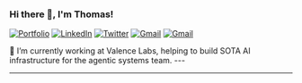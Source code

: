 
### Hi there 👋, I'm Thomas!

<p align="left">
   <a href="https://thomasrb.com/"><img alt="Portfolio" src="https://img.shields.io/badge/-thomasrb.com-orange?style=flat-square&logo=squarespace&logoColor=white&link=https://dewith.co/"></a>
   <a href="https://www.linkedin.com/in/thomas-rb/"><img alt="LinkedIn" src="https://img.shields.io/badge/-thomasrb-0075b5?style=flat-square&logo=Linkedin&logoColor=white&link=https://www.linkedin.com/in/thomas-rb/"></a> 
   <a href="https://twitter.com/TomRBeaudoin"><img alt="Twitter" src="https://img.shields.io/badge/-@TomRBeaudoin-08a0e9?style=flat-square&logo=twitter&logoColor=white&link=https://twitter.com/TomRBeaudoin"></a>
   <a href="mailto:thomas.rochefort.beaudoin@gmail.com"><img alt="Gmail" src="https://img.shields.io/badge/-thomas.rochefort.beaudoin@gmail.com-eb4336?style=flat-square&logo=Gmail&logoColor=white&link=mailto:thomas.rochefort.beaudoin@gmail.com"></a>
   <a href="https://medium.com/@thomas.rochefort.beaudoin"><img alt="Gmail" src="https://img.shields.io/badge/-@thomas.rochefort.beaudoin-51a652?style=flat-square&logo=Medium&logoColor=white&link=https://medium.com/@thomas.rochefort.beaudoin"></a>
</p>
🔭 I’m currently working at Valence Labs, helping to build SOTA AI infrastructure for the agentic systems team.
---

<!--
**ThomasRochefortB/ThomasRochefortB** is a ✨ _special_ ✨ repository because its `README.md` (this file) appears on your GitHub profile.

Here are some ideas to get you started:

- 🔭 I’m currently working on ...
- 🌱 I’m currently learning ...
- 👯 I’m looking to collaborate on ...
- 🤔 I’m looking for help with ...
- 💬 Ask me about ...
- 📫 How to reach me: ...
- 😄 Pronouns: ...
- ⚡ Fun fact: ...
-->
---
<!--
<a href="https://thomasrb.com/"><img height="150px" src="https://github-readme-stats.vercel.app/api?username=ThomasRochefortB&show_icons=true&hide_title=true&hide_border=true&theme=graywhite" /><img height="150px" src="https://github-readme-stats.vercel.app/api/top-langs/?username=ThomasRochefortB&show_icons=true&layout=compact&langs_count=6&hide_title=true&hide_border=true&theme=graywhite" /></a>

